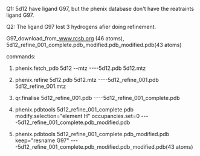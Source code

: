Q1: 5d12 have ligand G97, but the phenix database don't have the reatraints ligand G97.

Q2: The ligand G97 lost 3 hydrogens afier doing refinement.

G97_download_from_www.rcsb.org (46 atoms), 5d12_refine_001_complete.pdb_modified.pdb_modified.pdb(43 atoms)

commands:

1. phenix.fetch_pdb 5d12 --mtz     ----5d12.pdb 5d12.mtz

2. phenix.refine 5d12.pdb 5d12.mtz    ----5d12_refine_001.pdb 5d12_refine_001.mtz

3. qr.finalise 5d12_refine_001.pdb    ----5d12_refine_001_complete.pdb

4. phenix.pdbtools 5d12_refine_001_complete.pdb modify.selection="element H" occupancies.set=0     ----5d12_refine_001_complete.pdb_modified.pdb

5. phenix.pdbtools 5d12_refine_001_complete.pdb_modified.pdb keep="resname G97" ----5d12_refine_001_complete.pdb_modified.pdb_modified.pdb(43 atoms)
